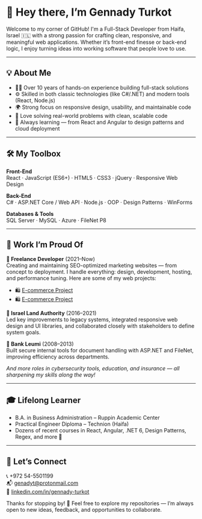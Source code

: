 # 👋 Hey there, I’m Gennady Turkot

Welcome to my corner of GitHub! I'm a Full-Stack Developer from Haifa, Israel 🇮🇱 with a strong passion for crafting clean, responsive, and meaningful web applications. Whether it’s front-end finesse or back-end logic, I enjoy turning ideas into working software that people love to use.

---

## 💡 About Me

- 🧑‍💻 Over 10 years of hands-on experience building full-stack solutions  
- ⚙️ Skilled in both classic technologies (like C#/.NET) and modern tools (React, Node.js)  
- 🌍 Strong focus on responsive design, usability, and maintainable code  
- 🎯 Love solving real-world problems with clean, scalable code  
- 🧠 Always learning — from React and Angular to design patterns and cloud deployment  

---

## 🛠️ My Toolbox

**Front-End**  
React · JavaScript (ES6+) · HTML5 · CSS3 · jQuery · Responsive Web Design

**Back-End**  
C# · ASP.NET Core / Web API · Node.js · OOP · Design Patterns · WinForms

**Databases & Tools**  
SQL Server · MySQL · Azure · FileNet P8

---

## 📌 Work I’m Proud Of

**💼 Freelance Developer** (2021–Now)  
Creating and maintaining SEO-optimized marketing websites — from concept to deployment. I handle everything: design, development, hosting, and performance tuning.
Here are some of my web projects:

- 🛍️ [E-commerce Project](https://boostyrtime.com/)
- 🛍️ [E-commerce Project](https://sestierihotels.com/)

**🏢 Israel Land Authority** (2016–2021)  
Led key improvements to legacy systems, integrated responsive web design and UI libraries, and collaborated closely with stakeholders to define system goals.

**🏦 Bank Leumi** (2008–2013)  
Built secure internal tools for document handling with ASP.NET and FileNet, improving efficiency across departments.

_And more roles in cybersecurity tools, education, and insurance — all sharpening my skills along the way!_

---

## 🎓 Lifelong Learner

- B.A. in Business Administration – Ruppin Academic Center  
- Practical Engineer Diploma – Technion (Haifa)  
- Dozens of recent courses in React, Angular, .NET 6, Design Patterns, Regex, and more 🚀

---

## 🤝 Let’s Connect

📞 +972 54-5501199  
📬 [genadyt@protonmail.com](mailto:genadyt@protonmail.com)  
🔗 [linkedin.com/in/gennady-turkot](https://www.linkedin.com/in/gennady-turkot)

Thanks for stopping by! 👋 Feel free to explore my repositories — I’m always open to new ideas, feedback, and opportunities to collaborate.
